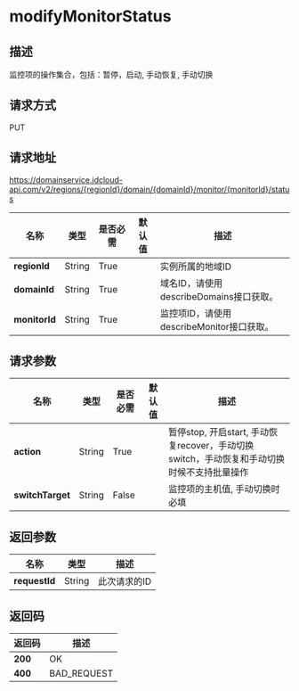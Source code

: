 # modifyMonitorStatus


## 描述
监控项的操作集合，包括：暂停，启动, 手动恢复, 手动切换

## 请求方式
PUT

## 请求地址
https://domainservice.jdcloud-api.com/v2/regions/{regionId}/domain/{domainId}/monitor/{monitorId}/status

|名称|类型|是否必需|默认值|描述|
|---|---|---|---|---|
|**regionId**|String|True| |实例所属的地域ID|
|**domainId**|String|True| |域名ID，请使用describeDomains接口获取。|
|**monitorId**|String|True| |监控项ID，请使用describeMonitor接口获取。|

## 请求参数
|名称|类型|是否必需|默认值|描述|
|---|---|---|---|---|
|**action**|String|True| |暂停stop, 开启start, 手动恢复recover，手动切换switch，手动恢复和手动切换时候不支持批量操作|
|**switchTarget**|String|False| |监控项的主机值, 手动切换时必填|


## 返回参数
|名称|类型|描述|
|---|---|---|
|**requestId**|String|此次请求的ID|


## 返回码
|返回码|描述|
|---|---|
|**200**|OK|
|**400**|BAD_REQUEST|
